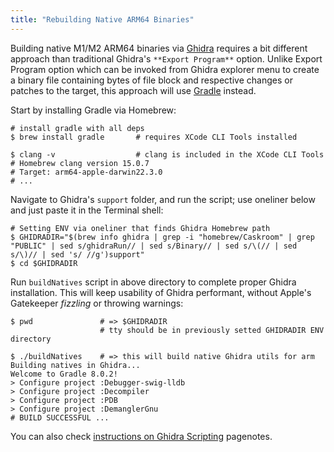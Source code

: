 ```yaml
---
title: "Rebuilding Native ARM64 Binaries"
---
```


Building native M1/M2 ARM64 binaries via [Ghidra](/ghidra-and-related) requires a bit different approach than traditional Ghidra's `**Export Program**` option. Unlike Export Program option which can be invoked from Ghidra explorer menu to create a binary file containing bytes of file block and respective changes or patches to the target, this approach will use [Gradle](https://gradle.org/install/) instead.

Start by installing Gradle via Homebrew:

```
# install gradle with all deps
$ brew install gradle       # requires XCode CLI Tools installed

$ clang -v                  # clang is included in the XCode CLI Tools
# Homebrew clang version 15.0.7
# Target: arm64-apple-darwin22.3.0
# ...
```

Navigate to Ghidra's `support` folder, and run the script; use oneliner below and just paste it in the Terminal shell:

```
# Setting ENV via oneliner that finds Ghidra Homebrew path
$ GHIDRADIR="$(brew info ghidra | grep -i "homebrew/Caskroom" | grep "PUBLIC" | sed s/ghidraRun// | sed s/Binary// | sed s/\(// | sed s/\)// | sed 's/ //g')support"
$ cd $GHIDRADIR
```

Run `buildNatives` script in above directory to complete proper Ghidra installation. This will keep usability of Ghidra performant, without Apple's Gatekeeper *fizzling* or throwing warnings:

```
$ pwd               # => $GHIDRADIR
                    # tty should be in previously setted GHIDRADIR ENV directory

$ ./buildNatives    # => this will build native Ghidra utils for arm
Building natives in Ghidra...
Welcome to Gradle 8.0.2!
> Configure project :Debugger-swig-lldb
> Configure project :Decompiler
> Configure project :PDB
> Configure project :DemanglerGnu
# BUILD SUCCESSFUL ...
```

You can also check [instructions on Ghidra Scripting](/ghidra-scripts) pagenotes.
